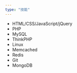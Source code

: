 ```yaml
---
type: "技能"
---
```


* HTML/CSS/JavaScript/jQuery
* PHP
* MySQL
* ThinkPHP
* Linux 
* Memcached
* Redis
* Git
* MongoDB
